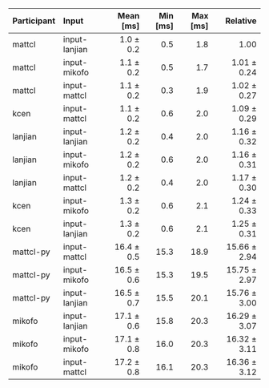 | Participant | Input | Mean [ms] | Min [ms] | Max [ms] | Relative |
|:---|:---|---:|---:|---:|---:|
| mattcl | input-lanjian | 1.0 ± 0.2 | 0.5 | 1.8 | 1.00 |
| mattcl | input-mikofo | 1.1 ± 0.2 | 0.5 | 1.7 | 1.01 ± 0.24 |
| mattcl | input-mattcl | 1.1 ± 0.2 | 0.3 | 1.9 | 1.02 ± 0.27 |
| kcen | input-mattcl | 1.1 ± 0.2 | 0.6 | 2.0 | 1.09 ± 0.29 |
| lanjian | input-lanjian | 1.2 ± 0.2 | 0.4 | 2.0 | 1.16 ± 0.32 |
| lanjian | input-mikofo | 1.2 ± 0.2 | 0.6 | 2.0 | 1.16 ± 0.31 |
| lanjian | input-mattcl | 1.2 ± 0.2 | 0.4 | 2.0 | 1.17 ± 0.30 |
| kcen | input-mikofo | 1.3 ± 0.2 | 0.6 | 2.1 | 1.24 ± 0.33 |
| kcen | input-lanjian | 1.3 ± 0.2 | 0.6 | 2.1 | 1.25 ± 0.31 |
| mattcl-py | input-mattcl | 16.4 ± 0.5 | 15.3 | 18.9 | 15.66 ± 2.94 |
| mattcl-py | input-mikofo | 16.5 ± 0.6 | 15.3 | 19.5 | 15.75 ± 2.97 |
| mattcl-py | input-lanjian | 16.5 ± 0.7 | 15.5 | 20.1 | 15.76 ± 3.00 |
| mikofo | input-lanjian | 17.1 ± 0.6 | 15.8 | 20.3 | 16.29 ± 3.07 |
| mikofo | input-mikofo | 17.1 ± 0.8 | 16.0 | 20.3 | 16.32 ± 3.11 |
| mikofo | input-mattcl | 17.2 ± 0.8 | 16.1 | 20.3 | 16.36 ± 3.12 |
